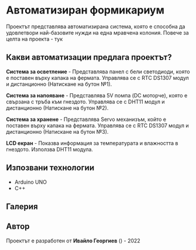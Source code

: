 # Автоматизиран формикариум
Проектът представлява автоматизирана система, която е способна да удовлетвори най-базовите нужди на една мравчена колония.
Повече за целта на проекта - тук

## Какви автоматизации предлага проектът?
**Система за осветление** - Представлява панел с бели светодиоди, която е поставен върху капака на фермата. Управлява се с RTC DS1307 модул и дистанционно (Натискане на бутон №1).

**Система за напояване** - Представлява 5V помпа (DC моторче), която е свързана с тръба към гнездото. Управлява се с DHT11 модул и дистанционно (Натискане на бутон №2).

**Система за хранене** - Представлява Servo механизъм, който е поставен върху капака на фермата. Управлява се с RTC DS1307 модул и дистанционно (Натискане на бутон №3).

**LCD екран** - Показва информация за температурата и влажността в гнездото. Използва DHT11 модула.

## Изпозвани технологии
- Arduino UNO
- C++

## Галерия

## Автор
Проектът е разработен от **Ивайло Георгиев** () - 2022
